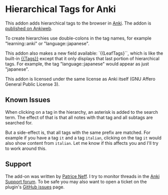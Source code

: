 Hierarchical Tags for Anki
==========================

This addon adds hierarchical tags to the browser in [Anki][]. The addon is
[published on Ankiweb](https://ankiweb.net/shared/info/1089921461).

To create hierarchies use double-colons in the tag names, for example
"learning::anki" or "language::japanese".

This addon also makes a new field available: `{{LeafTags}``, which is like
the built-in [{{Tags}}](http://ankisrs.net/docs/manual.html#special-fields)
except that it only displays that last portion of hierarchical tags. For
example, the tag "language::japanese" would appear as just "japanese".

This addon is licensed under the same license as Anki itself (GNU Affero
General Public License 3).


## Known Issues

When clicking on a tag in the hierarchy, an asterisk is added to the search
term. The effect of that is that all notes with that tag and all subtags are
searched for.

But a side-effect is, that all tags with the same prefix are matched. For
example if you have a tag ``it`` and a tag ``italian``, clicking on the tag
``it`` would also show content from ``italian``. Let me know if this affects
you and I'll try to work around this.


## Support

The add-on was written by [Patrice Neff][]. I try to monitor threads in the
[Anki Support forum][]. To be safe you may also want to open a ticket on the
plugin's [GitHub issues][] page.


[Anki]: http://ankisrs.net/
[Patrice Neff]: http://patrice.ch/
[Anki support forum]: https://anki.tenderapp.com/discussions/add-ons
[GitHub issues]: https://github.com/pneff/anki-hierarchical-tags/issues
